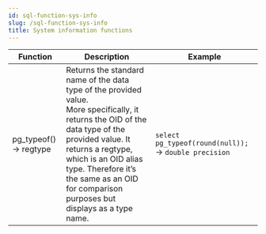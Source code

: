 ```yaml
---
id: sql-function-sys-info
slug: /sql-function-sys-info
title: System information functions
---
```


|Function|Description|Example|
|---|---|---|
| pg_typeof() → regtype |Returns the standard name of the data type of the provided value. <br /> More specifically, it returns the OID of the data type of the provided value. It returns a regtype, which is an OID alias type. Therefore it’s the same as an OID for comparison purposes but displays as a type name.|`select pg_typeof(round(null));` → `double precision`|